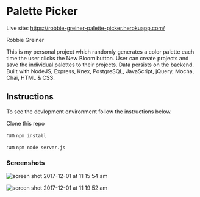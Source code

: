 # Palette Picker

Live site: https://robbie-greiner-palette-picker.herokuapp.com/

Robbie Greiner 

This is my personal project which randomly generates a color palette each time the user clicks the New Bloom button.
User can create projects and save the individual palettes to their projects.  Data persists on the backend.
Built with NodeJS, Express, Knex, PostgreSQL, JavaScript, jQuery, Mocha, Chai, HTML & CSS.

## Instructions

To see the devlopment environment follow the instructions below.

Clone this repo

run `npm install`

run `npm node server.js`

### Screenshots

![screen shot 2017-12-01 at 11 15 54 am](https://user-images.githubusercontent.com/28495779/33496873-142e0560-d689-11e7-9176-9afbfd5a6304.png)

![screen shot 2017-12-01 at 11 19 52 am](https://user-images.githubusercontent.com/28495779/33497002-996f9b44-d689-11e7-8cee-845bb2f2af85.png)

